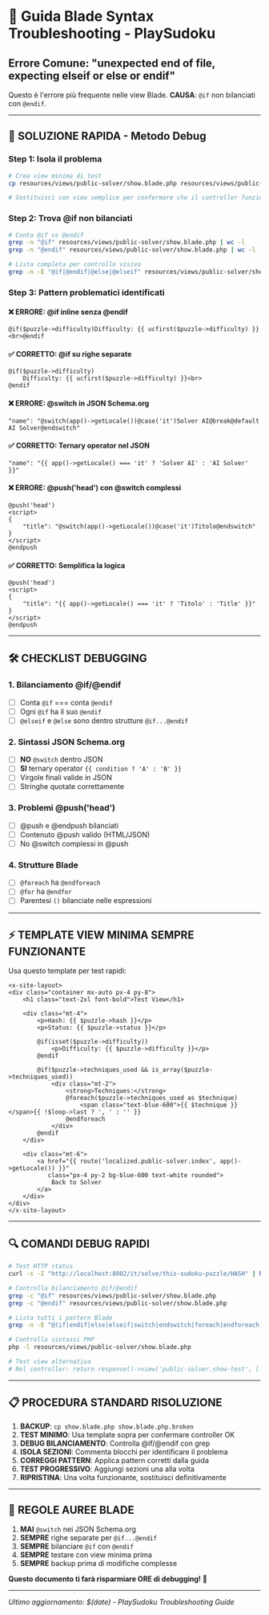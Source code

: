 # 🚨 **Guida Blade Syntax Troubleshooting - PlaySudoku**

## **Errore Comune: "unexpected end of file, expecting elseif or else or endif"**

Questo è l'errore più frequente nelle view Blade. **CAUSA**: `@if` non bilanciati con `@endif`.

---

## 🔧 **SOLUZIONE RAPIDA - Metodo Debug**

### **Step 1: Isola il problema**
```bash
# Crea view minima di test
cp resources/views/public-solver/show.blade.php resources/views/public-solver/show.blade.php.broken

# Sostituisci con view semplice per confermare che il controller funziona
```

### **Step 2: Trova @if non bilanciati**
```bash
# Conta @if vs @endif
grep -n "@if" resources/views/public-solver/show.blade.php | wc -l
grep -n "@endif" resources/views/public-solver/show.blade.php | wc -l

# Lista completa per controllo visivo
grep -n -E "@if|@endif|@else|@elseif" resources/views/public-solver/show.blade.php
```

### **Step 3: Pattern problematici identificati**

#### ❌ **ERRORE**: @if inline senza @endif
```blade
@if($puzzle->difficulty)Difficulty: {{ ucfirst($puzzle->difficulty) }}<br>@endif
```

#### ✅ **CORRETTO**: @if su righe separate
```blade
@if($puzzle->difficulty)
    Difficulty: {{ ucfirst($puzzle->difficulty) }}<br>
@endif
```

#### ❌ **ERRORE**: @switch in JSON Schema.org
```blade
"name": "@switch(app()->getLocale())@case('it')Solver AI@break@default AI Solver@endswitch"
```

#### ✅ **CORRETTO**: Ternary operator nel JSON
```blade
"name": "{{ app()->getLocale() === 'it' ? 'Solver AI' : 'AI Solver' }}"
```

#### ❌ **ERRORE**: @push('head') con @switch complessi
```blade
@push('head')
<script>
{
    "title": "@switch(app()->getLocale())@case('it')Titolo@endswitch"
}
</script>
@endpush
```

#### ✅ **CORRETTO**: Semplifica la logica
```blade
@push('head')
<script>
{
    "title": "{{ app()->getLocale() === 'it' ? 'Titolo' : 'Title' }}"
}
</script>
@endpush
```

---

## 🛠️ **CHECKLIST DEBUGGING**

### **1. Bilanciamento @if/@endif**
- [ ] Conta `@if` === conta `@endif`
- [ ] Ogni `@if` ha il suo `@endif`
- [ ] `@elseif` e `@else` sono dentro strutture `@if...@endif`

### **2. Sintassi JSON Schema.org**
- [ ] **NO** `@switch` dentro JSON
- [ ] **SI** ternary operator `{{ condition ? 'A' : 'B' }}`
- [ ] Virgole finali valide in JSON
- [ ] Stringhe quotate correttamente

### **3. Problemi @push('head')**
- [ ] @push e @endpush bilanciati
- [ ] Contenuto @push valido (HTML/JSON)
- [ ] No @switch complessi in @push

### **4. Strutture Blade**
- [ ] `@foreach` ha `@endforeach`
- [ ] `@for` ha `@endfor`
- [ ] Parentesi `()` bilanciate nelle espressioni

---

## ⚡ **TEMPLATE VIEW MINIMA SEMPRE FUNZIONANTE**

Usa questo template per test rapidi:

```blade
<x-site-layout>
<div class="container mx-auto px-4 py-8">
    <h1 class="text-2xl font-bold">Test View</h1>
    
    <div class="mt-4">
        <p>Hash: {{ $puzzle->hash }}</p>
        <p>Status: {{ $puzzle->status }}</p>
        
        @if(isset($puzzle->difficulty))
            <p>Difficulty: {{ $puzzle->difficulty }}</p>
        @endif
        
        @if($puzzle->techniques_used && is_array($puzzle->techniques_used))
            <div class="mt-2">
                <strong>Techniques:</strong>
                @foreach($puzzle->techniques_used as $technique)
                    <span class="text-blue-600">{{ $technique }}</span>{{ !$loop->last ? ', ' : '' }}
                @endforeach
            </div>
        @endif
    </div>

    <div class="mt-6">
        <a href="{{ route('localized.public-solver.index', app()->getLocale()) }}" 
           class="px-4 py-2 bg-blue-600 text-white rounded">
            Back to Solver
        </a>
    </div>
</div>
</x-site-layout>
```

---

## 🔍 **COMANDI DEBUG RAPIDI**

```bash
# Test HTTP status
curl -s -I "http://localhost:8002/it/solve/this-sudoku-puzzle/HASH" | head -1

# Controlla bilanciamento @if/@endif
grep -c "@if" resources/views/public-solver/show.blade.php
grep -c "@endif" resources/views/public-solver/show.blade.php

# Lista tutti i pattern Blade
grep -n -E "@(if|endif|else|elseif|switch|endswitch|foreach|endforeach)" resources/views/public-solver/show.blade.php

# Controlla sintassi PHP
php -l resources/views/public-solver/show.blade.php

# Test view alternativa
# Nel controller: return response()->view('public-solver.show-test', [...]);
```

---

## 📋 **PROCEDURA STANDARD RISOLUZIONE**

1. **BACKUP**: `cp show.blade.php show.blade.php.broken`
2. **TEST MINIMO**: Usa template sopra per confermare controller OK
3. **DEBUG BILANCIAMENTO**: Controlla @if/@endif con grep
4. **ISOLA SEZIONI**: Commenta blocchi per identificare il problema
5. **CORREGGI PATTERN**: Applica pattern corretti dalla guida
6. **TEST PROGRESSIVO**: Aggiungi sezioni una alla volta
7. **RIPRISTINA**: Una volta funzionante, sostituisci definitivamente

---

## 🎯 **REGOLE AUREE BLADE**

1. **MAI** `@switch` nei JSON Schema.org
2. **SEMPRE** righe separate per `@if...@endif`  
3. **SEMPRE** bilanciare `@if` con `@endif`
4. **SEMPRE** testare con view minima prima
5. **SEMPRE** backup prima di modifiche complesse

**Questo documento ti farà risparmiare ORE di debugging! 🚀**

---

*Ultimo aggiornamento: $(date) - PlaySudoku Troubleshooting Guide*
